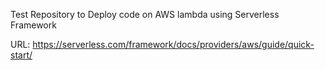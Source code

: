Test Repository to Deploy code on AWS lambda using Serverless Framework

URL: https://serverless.com/framework/docs/providers/aws/guide/quick-start/

